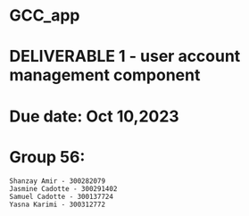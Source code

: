 # GCC_app
# DELIVERABLE 1 - user account management component
# Due date: Oct 10,2023
# Group 56:
	Shanzay Amir - 300282079
	Jasmine Cadotte - 300291402
	Samuel Cadotte - 300137724
	Yasna Karimi - 300312772